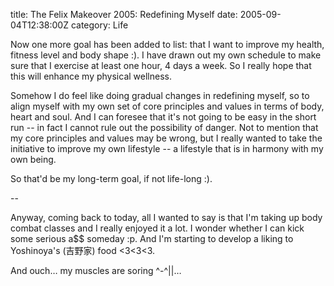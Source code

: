 title: The Felix Makeover 2005: Redefining Myself
date: 2005-09-04T12:38:00Z
category: Life

Now one more goal has been added to list: that I want to improve my health, fitness level and body shape :). I have drawn out my own schedule to make sure that I exercise at least one hour, 4 days a week. So I really hope that this will enhance my physical wellness.

Somehow I do feel like doing gradual changes in redefining myself, so to align myself with my own set of core principles and values in terms of body, heart and soul. And I can foresee that it's not going to be easy in the short run -- in fact I cannot rule out the possibility of danger. Not to mention that my core principles and values may be wrong, but I really wanted to take the initiative to improve my own lifestyle -- a lifestyle that is in harmony with my own being.

So that'd be my long-term goal, if not life-long :).

--

Anyway, coming back to today, all I wanted to say is that I'm taking up body combat classes and I really enjoyed it a lot. I wonder whether I can kick some serious a$$ someday :p. And I'm starting to develop a liking to Yoshinoya's (吉野家) food <3<3<3.

And ouch… my muscles are soring ^-^||…
